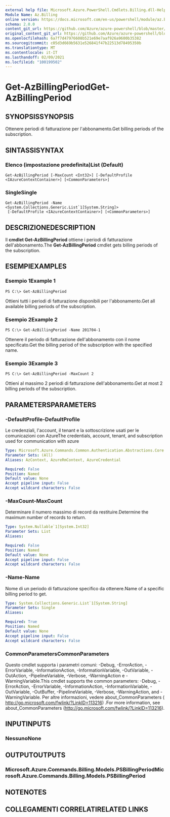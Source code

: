 ```yaml
---
external help file: Microsoft.Azure.PowerShell.Cmdlets.Billing.dll-Help.xml
Module Name: Az.Billing
online version: https://docs.microsoft.com/en-us/powershell/module/az.billing/get-azbillingperiod
schema: 2.0.0
content_git_url: https://github.com/Azure/azure-powershell/blob/master/src/Billing/Billing/help/Get-AzBillingPeriod.md
original_content_git_url: https://github.com/Azure/azure-powershell/blob/master/src/Billing/Billing/help/Get-AzBillingPeriod.md
ms.openlocfilehash: 6a7f7d47976608b521e69e7aaf926a9600b35382
ms.sourcegitcommit: c05d3d669b5631e526841f47b22513d78495350b
ms.translationtype: MT
ms.contentlocale: it-IT
ms.lasthandoff: 02/09/2021
ms.locfileid: "100199502"
---
```

# <span data-ttu-id="97175-101">Get-AzBillingPeriod</span><span class="sxs-lookup"><span data-stu-id="97175-101">Get-AzBillingPeriod</span></span>

## <span data-ttu-id="97175-102">SYNOPSIS</span><span class="sxs-lookup"><span data-stu-id="97175-102">SYNOPSIS</span></span>
<span data-ttu-id="97175-103">Ottenere periodi di fatturazione per l'abbonamento.</span><span class="sxs-lookup"><span data-stu-id="97175-103">Get billing periods of the subscription.</span></span>

## <span data-ttu-id="97175-104">SINTASSI</span><span class="sxs-lookup"><span data-stu-id="97175-104">SYNTAX</span></span>

### <span data-ttu-id="97175-105">Elenco (impostazione predefinita)</span><span class="sxs-lookup"><span data-stu-id="97175-105">List (Default)</span></span>
```
Get-AzBillingPeriod [-MaxCount <Int32>] [-DefaultProfile <IAzureContextContainer>] [<CommonParameters>]
```

### <span data-ttu-id="97175-106">Single</span><span class="sxs-lookup"><span data-stu-id="97175-106">Single</span></span>
```
Get-AzBillingPeriod -Name <System.Collections.Generic.List`1[System.String]>
 [-DefaultProfile <IAzureContextContainer>] [<CommonParameters>]
```

## <span data-ttu-id="97175-107">DESCRIZIONE</span><span class="sxs-lookup"><span data-stu-id="97175-107">DESCRIPTION</span></span>
<span data-ttu-id="97175-108">Il **cmdlet Get-AzBillingPeriod** ottiene i periodi di fatturazione dell'abbonamento.</span><span class="sxs-lookup"><span data-stu-id="97175-108">The **Get-AzBillingPeriod** cmdlet gets billing periods of the subscription.</span></span>

## <span data-ttu-id="97175-109">ESEMPI</span><span class="sxs-lookup"><span data-stu-id="97175-109">EXAMPLES</span></span>

### <span data-ttu-id="97175-110">Esempio 1</span><span class="sxs-lookup"><span data-stu-id="97175-110">Example 1</span></span>
```
PS C:\> Get-AzBillingPeriod
```

<span data-ttu-id="97175-111">Ottieni tutti i periodi di fatturazione disponibili per l'abbonamento.</span><span class="sxs-lookup"><span data-stu-id="97175-111">Get all available billing periods of the subscription.</span></span>

### <span data-ttu-id="97175-112">Esempio 2</span><span class="sxs-lookup"><span data-stu-id="97175-112">Example 2</span></span>
```
PS C:\> Get-AzBillingPeriod -Name 201704-1
```

<span data-ttu-id="97175-113">Ottenere il periodo di fatturazione dell'abbonamento con il nome specificato.</span><span class="sxs-lookup"><span data-stu-id="97175-113">Get the billing period of the subscription with the specified name.</span></span>

### <span data-ttu-id="97175-114">Esempio 3</span><span class="sxs-lookup"><span data-stu-id="97175-114">Example 3</span></span>
```
PS C:\> Get-AzBillingPeriod -MaxCount 2
```

<span data-ttu-id="97175-115">Ottieni al massimo 2 periodi di fatturazione dell'abbonamento.</span><span class="sxs-lookup"><span data-stu-id="97175-115">Get at most 2 billing periods of the subscription.</span></span>

## <span data-ttu-id="97175-116">PARAMETERS</span><span class="sxs-lookup"><span data-stu-id="97175-116">PARAMETERS</span></span>

### <span data-ttu-id="97175-117">-DefaultProfile</span><span class="sxs-lookup"><span data-stu-id="97175-117">-DefaultProfile</span></span>
<span data-ttu-id="97175-118">Le credenziali, l'account, il tenant e la sottoscrizione usati per le comunicazioni con Azure</span><span class="sxs-lookup"><span data-stu-id="97175-118">The credentials, account, tenant, and subscription used for communication with azure</span></span>

```yaml
Type: Microsoft.Azure.Commands.Common.Authentication.Abstractions.Core.IAzureContextContainer
Parameter Sets: (All)
Aliases: AzContext, AzureRmContext, AzureCredential

Required: False
Position: Named
Default value: None
Accept pipeline input: False
Accept wildcard characters: False
```

### <span data-ttu-id="97175-119">-MaxCount</span><span class="sxs-lookup"><span data-stu-id="97175-119">-MaxCount</span></span>
<span data-ttu-id="97175-120">Determinare il numero massimo di record da restituire.</span><span class="sxs-lookup"><span data-stu-id="97175-120">Determine the maximum number of records to return.</span></span>

```yaml
Type: System.Nullable`1[System.Int32]
Parameter Sets: List
Aliases:

Required: False
Position: Named
Default value: None
Accept pipeline input: False
Accept wildcard characters: False
```

### <span data-ttu-id="97175-121">-Name</span><span class="sxs-lookup"><span data-stu-id="97175-121">-Name</span></span>
<span data-ttu-id="97175-122">Nome di un periodo di fatturazione specifico da ottenere.</span><span class="sxs-lookup"><span data-stu-id="97175-122">Name of a specific billing period to get.</span></span>

```yaml
Type: System.Collections.Generic.List`1[System.String]
Parameter Sets: Single
Aliases:

Required: True
Position: Named
Default value: None
Accept pipeline input: False
Accept wildcard characters: False
```

### <span data-ttu-id="97175-123">CommonParameters</span><span class="sxs-lookup"><span data-stu-id="97175-123">CommonParameters</span></span>
<span data-ttu-id="97175-124">Questo cmdlet supporta i parametri comuni: -Debug, -ErrorAction, -ErrorVariable, -InformationAction, -InformationVariable, -OutVariable, -OutAction, -PipelineVariable, -Verbose, -WarningAction e -WarningVariable.</span><span class="sxs-lookup"><span data-stu-id="97175-124">This cmdlet supports the common parameters: -Debug, -ErrorAction, -ErrorVariable, -InformationAction, -InformationVariable, -OutVariable, -OutBuffer, -PipelineVariable, -Verbose, -WarningAction, and -WarningVariable.</span></span> <span data-ttu-id="97175-125">Per altre informazioni, vedere about_CommonParameters ( http://go.microsoft.com/fwlink/?LinkID=113216) .</span><span class="sxs-lookup"><span data-stu-id="97175-125">For more information, see about_CommonParameters (http://go.microsoft.com/fwlink/?LinkID=113216).</span></span>

## <span data-ttu-id="97175-126">INPUT</span><span class="sxs-lookup"><span data-stu-id="97175-126">INPUTS</span></span>

### <span data-ttu-id="97175-127">Nessuno</span><span class="sxs-lookup"><span data-stu-id="97175-127">None</span></span>

## <span data-ttu-id="97175-128">OUTPUT</span><span class="sxs-lookup"><span data-stu-id="97175-128">OUTPUTS</span></span>

### <span data-ttu-id="97175-129">Microsoft.Azure.Commands.Billing.Models.PSBillingPeriod</span><span class="sxs-lookup"><span data-stu-id="97175-129">Microsoft.Azure.Commands.Billing.Models.PSBillingPeriod</span></span>

## <span data-ttu-id="97175-130">NOTE</span><span class="sxs-lookup"><span data-stu-id="97175-130">NOTES</span></span>

## <span data-ttu-id="97175-131">COLLEGAMENTI CORRELATI</span><span class="sxs-lookup"><span data-stu-id="97175-131">RELATED LINKS</span></span>
